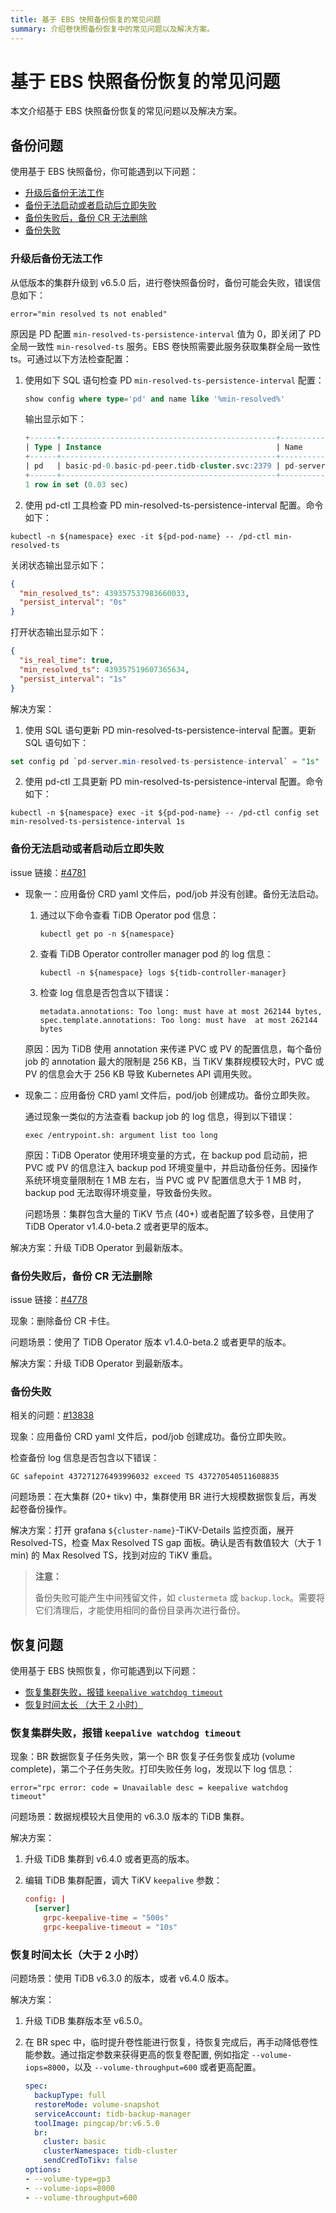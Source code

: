 ```yaml
---
title: 基于 EBS 快照备份恢复的常见问题
summary: 介绍卷快照备份恢复中的常见问题以及解决方案。
---
```


# 基于 EBS 快照备份恢复的常见问题

本文介绍基于 EBS 快照备份恢复的常见问题以及解决方案。

## 备份问题

使用基于 EBS 快照备份，你可能遇到以下问题：

- [升级后备份无法工作](#升级后备份无法工作)
- [备份无法启动或者启动后立即失败](#备份无法启动或者启动后立即失败)
- [备份失败后，备份 CR 无法删除](#备份失败后备份-cr-无法删除)
- [备份失败](#备份失败)

### 升级后备份无法工作

从低版本的集群升级到 v6.5.0 后，进行卷快照备份时，备份可能会失败，错误信息如下：

```shell
error="min resolved ts not enabled"
```

原因是 PD 配置 `min-resolved-ts-persistence-interval` 值为 0，即关闭了 PD 全局一致性 `min-resolved-ts` 服务。EBS 卷快照需要此服务获取集群全局一致性 ts。可通过以下方法检查配置：

1. 使用如下 SQL 语句检查 PD `min-resolved-ts-persistence-interval` 配置：

    ```sql
    show config where type='pd' and name like '%min-resolved%'
    ```

    输出显示如下：

    ```sql
    +------+------------------------------------------------+------------------------------------------------+-------+
    | Type | Instance                                       | Name                                           | Value |
    +------+------------------------------------------------+------------------------------------------------+-------+
    | pd   | basic-pd-0.basic-pd-peer.tidb-cluster.svc:2379 | pd-server.min-resolved-ts-persistence-interval | 0s    |
    +------+------------------------------------------------+------------------------------------------------+-------+
    1 row in set (0.03 sec)
    ```

2. 使用 pd-ctl 工具检查 PD min-resolved-ts-persistence-interval 配置。命令如下：

```shell
kubectl -n ${namespace} exec -it ${pd-pod-name} -- /pd-ctl min-resolved-ts
```

关闭状态输出显示如下：

```json
{
  "min_resolved_ts": 439357537983660033,
  "persist_interval": "0s"
}
```

打开状态输出显示如下：

```json
{
  "is_real_time": true,
  "min_resolved_ts": 439357519607365634,
  "persist_interval": "1s"
}
```

解决方案：

1. 使用 SQL 语句更新 PD min-resolved-ts-persistence-interval 配置。更新 SQL 语句如下：

```sql
set config pd `pd-server.min-resolved-ts-persistence-interval` = "1s"
```

2. 使用 pd-ctl 工具更新 PD min-resolved-ts-persistence-interval 配置。命令如下：

```shell
kubectl -n ${namespace} exec -it ${pd-pod-name} -- /pd-ctl config set min-resolved-ts-persistence-interval 1s
```


### 备份无法启动或者启动后立即失败

issue 链接：[#4781](https://github.com/pingcap/tidb-operator/issues/4781)

- 现象一：应用备份 CRD yaml 文件后，pod/job 并没有创建。备份无法启动。

    1. 通过以下命令查看 TiDB Operator pod 信息：

        ```shell
        kubectl get po -n ${namespace}
        ```

    2. 查看 TiDB Operator controller manager pod 的 log 信息：

        ```shell
        kubectl -n ${namespace} logs ${tidb-controller-manager}
        ```

    3. 检查 log 信息是否包含以下错误：

        ```shell
        metadata.annotations: Too long: must have at most 262144 bytes, spec.template.annotations: Too long: must have  at most 262144 bytes
        ```

    原因：因为 TiDB 使用 annotation 来传递 PVC 或 PV 的配置信息，每个备份 job 的 annotation 最大的限制是 256 KB，当 TiKV 集群规模较大时，PVC 或 PV 的信息会大于 256 KB 导致 Kubernetes API 调用失败。

- 现象二：应用备份 CRD yaml 文件后，pod/job 创建成功。备份立即失败。

    通过现象一类似的方法查看 backup job 的 log 信息，得到以下错误：

    ```shell
    exec /entrypoint.sh: argument list too long
    ```

    原因：TiDB Operator 使用环境变量的方式，在 backup pod 启动前，把 PVC 或 PV 的信息注入 backup pod 环境变量中，并启动备份任务。因操作系统环境变量限制在 1 MB 左右，当 PVC 或 PV 配置信息大于 1 MB 时，backup pod 无法取得环境变量，导致备份失败。

    问题场景：集群包含大量的 TiKV 节点 (40+) 或者配置了较多卷，且使用了 TiDB Operator v1.4.0-beta.2 或者更早的版本。

解决方案：升级 TiDB Operator 到最新版本。

### 备份失败后，备份 CR 无法删除

issue 链接：[#4778](https://github.com/pingcap/tidb-operator/issues/4778)

现象：删除备份 CR 卡住。

问题场景：使用了 TiDB Operator 版本 v1.4.0-beta.2 或者更早的版本。

解决方案：升级 TiDB Operator 到最新版本。

### 备份失败

相关的问题：[#13838](https://github.com/tikv/tikv/issues/13838)

现象：应用备份 CRD yaml 文件后，pod/job 创建成功。备份立即失败。

检查备份 log 信息是否包含以下错误：

```shell
GC safepoint 437271276493996032 exceed TS 437270540511608835
```

问题场景：在大集群 (20+ tikv) 中，集群使用 BR 进行大规模数据恢复后，再发起卷备份操作。

解决方案：打开 grafana `${cluster-name}`-TiKV-Details 监控页面，展开 Resolved-TS，检查 Max Resolved TS gap 面板。确认是否有数值较大（大于 1 min) 的 Max Resolved TS，找到对应的 TiKV 重启。

> **注意：**
>
> 备份失败可能产生中间残留文件，如 `clustermeta` 或 `backup.lock`。需要将它们清理后，才能使用相同的备份目录再次进行备份。

## 恢复问题

使用基于 EBS 快照恢复，你可能遇到以下问题：

- [恢复集群失败，报错 `keepalive watchdog timeout`](#恢复集群失败报错-keepalive-watchdog-timeout)
- [恢复时间太长 （大于 2 小时）](#恢复时间太长大于-2-小时)

### 恢复集群失败，报错 `keepalive watchdog timeout`

现象：BR 数据恢复子任务失败，第一个 BR 恢复子任务恢复成功 (volume complete)，第二个子任务失败。打印失败任务 log，发现以下 log 信息：

```shell
error="rpc error: code = Unavailable desc = keepalive watchdog timeout"
```

问题场景：数据规模较大且使用的 v6.3.0 版本的 TiDB 集群。

解决方案：

1. 升级 TiDB 集群到 v6.4.0 或者更高的版本。

2. 编辑 TiDB 集群配置，调大 TiKV `keepalive` 参数：

    ```toml
    config: |
      [server]
        grpc-keepalive-time = "500s"
        grpc-keepalive-timeout = "10s"
    ```

### 恢复时间太长（大于 2 小时）

问题场景：使用 TiDB v6.3.0 的版本，或者 v6.4.0 版本。

解决方案：

1. 升级 TiDB 集群版本至 v6.5.0。

2. 在 BR spec 中，临时提升卷性能进行恢复，待恢复完成后，再手动降低卷性能参数。通过指定参数来获得更高的恢复卷配置, 例如指定 `--volume-iops=8000`，以及 `--volume-throughput=600` 或者更高配置。

    ```yaml
    spec:
      backupType: full
      restoreMode: volume-snapshot
      serviceAccount: tidb-backup-manager
      toolImage: pingcap/br:v6.5.0
      br:
        cluster: basic
        clusterNamespace: tidb-cluster
        sendCredToTikv: false
    options:
    - --volume-type=gp3
    - --volume-iops=8000
    - --volume-throughput=600
    ```
